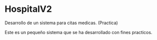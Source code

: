 # HospitalV2
Desarrollo de un sistema para citas medicas. (Practica)

Este es un pequeño sistema que se ha desarrollado con fines practicos.
